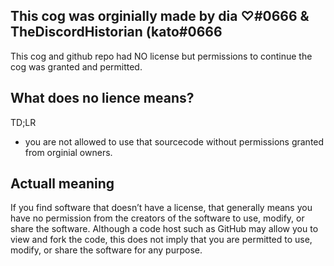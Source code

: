 ## This cog was orginially made by dia ♡#0666 & TheDiscordHistorian (kato#0666

This cog and github repo had NO license but permissions to continue the cog was granted and permitted.

## What does no lience means?
TD;LR
- you are not allowed to use that sourcecode without permissions granted from orginial owners.

## Actuall meaning
If you find software that doesn’t have a license, that generally means you have no permission from the creators of the software to use, modify, or share the software. Although a code host such as GitHub may allow you to view and fork the code, this does not imply that you are permitted to use, modify, or share the software for any purpose.
